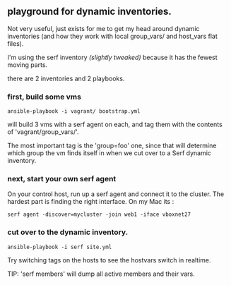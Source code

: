 ## playground for dynamic inventories.

Not very useful, just exists for me to get my head
around dynamic inventories (and how they work with
local group_vars/ and host_vars flat files).

I'm using the serf inventory _(slightly tweaked)_
because it has the fewest moving parts.

there are 2 inventories and 2 playbooks.

### first, build some vms

    ansible-playbook -i vagrant/ bootstrap.yml

will build 3 vms with a serf agent on each, and
tag them with the contents of 'vagrant/group_vars/'.

The most important tag is the 'group=foo' one, since that
will determine which group the vm finds itself in when we 
cut over to a Serf dynamic inventory.

### next, start your own serf agent

On your control host, run up a serf agent and connect
it to the cluster. The hardest part is finding the right
interface. On my Mac its :

    serf agent -discover=mycluster -join web1 -iface vboxnet27

### cut over to the dynamic inventory.


    ansible-playbook -i serf site.yml


Try switching tags on the hosts to see the hostvars switch
in realtime.

TIP: 'serf members' will dump all active members and their vars.
